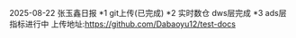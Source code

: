 2025-08-22 张玉鑫日报
*1 git上传(已完成)
*2 实时数仓 dws层完成
*3 ads层指标进行中
上传地址:https://github.com/Dabaoyu12/test-docs